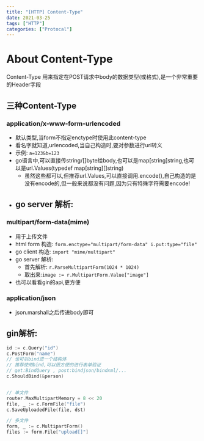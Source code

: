 ```yaml
---
title: "[HTTP] Content-Type"
date: 2021-03-25
tags: ["HTTP"]
categories: ["Protocal"]
---
```


# About Content-Type
Content-Type 用来指定在POST请求中body的数据类型(或格式),是一个非常重要的Header字段
## 三种Content-Type
### application/x-www-form-urlencoded
- 默认类型,当form不指定enctype时使用此content-type
- 看名字就知道,urlencoded,当自己构造时,要对参数进行url转义
- 示例: `a=123&b=123`
- go语言中,可以直接传string/[]byte给body,也可以是map[string]string,也可以是url.Values(typedef map[string][]string)
  - 虽然这些都可以,但推荐url.Values,可以直接调用.encode(),自己构造的是没有encode的,但一般来说都没有问题,因为只有特殊字符需要encode!
- go server 解析:
  - 
### multipart/form-data(mime)
- 用于上传文件
- html form 构造: `form.enctype="multipart/form-data" i.put:type="file"`
- go client 构造: `import "mime/multipart"`
- go server 解析: 
  - 首先解析: `r.ParseMultipartForm(1024 * 1024)`
  - 取出来:`image := r.MultipartForm.Value["image"] `
- 也可以看看gin的api,更方便
### application/json
- json.marshall之后传进body即可


## gin解析:
```go
id := c.Query("id")
c.PostForm("name")
// 也可以bind进一个结构体
// 推荐使用bind,可以很方便的进行表单验证
// get:BindQuery , post:bindjson/bindxml/...
c.ShouldBind(&person)


// 单文件
router.MaxMultipartMemory = 8 << 20 
file, _ := c.FormFile("file")
c.SaveUploadedFile(file, dst)

// 多文件
form, _ := c.MultipartForm()
files := form.File["upload[]"]

```